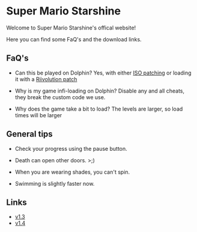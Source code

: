 # Super Mario Starshine

Welcome to Super Mario Starshine's offical website!

Here you can find some FaQ's and the download links.


## FaQ's

* Can this be played on Dolphin? Yes, with either [ISO patching](https://github.com/Lord-Giganticus/Starshine-Patcher) or loading it with a [Riivolution patch](https://youtu.be/T7ACw7cq-gk?t=91)

* Why is my game infi-loading on Dolphin? Disable any and all cheats, they break the custom code we use.

* Why does the game take a bit to load? The levels are larger, so load times will be larger

## General tips

* Check your progress using the pause button.

* Death can open other doors. >;)

* When you are wearing shades, you can't spin.

* Swimming is slightly faster now.

## Links

* [v1.3](https://www.mediafire.com/file/m13m1rnla84xvxo/Super_Mario_Starshine_Demo_v1.3.rar/file)
* [v1.4](https://www.mediafire.com/file/8ynmhr6v5y0owzb/Super_Mario_Starshine_Demo_v1.4.rar/file)